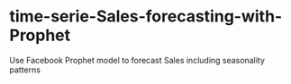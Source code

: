 # time-serie-Sales-forecasting-with-Prophet
Use Facebook Prophet model to forecast Sales including seasonality patterns
